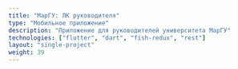```yaml
---
title: "МарГУ: ЛК руководителя"
type: "Мобильное приложение"
description: "Приложение для руководителей университета МарГУ"
technologies: ["flutter", "dart", "fish-redux", "rest"]
layout: "single-project"
weight: 39
---
```

